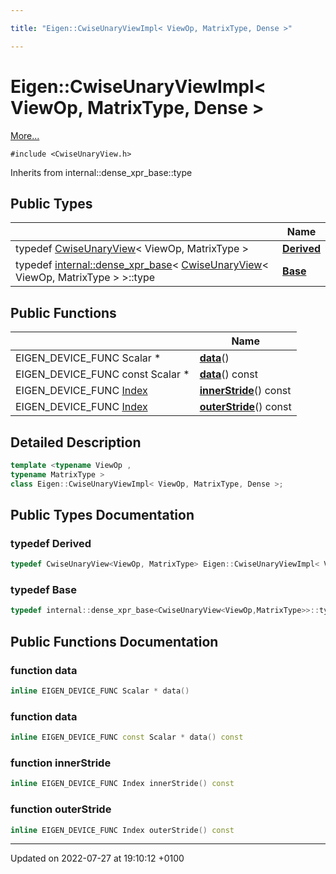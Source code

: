 ```yaml
---

title: "Eigen::CwiseUnaryViewImpl< ViewOp, MatrixType, Dense >"

---
```


# Eigen::CwiseUnaryViewImpl< ViewOp, MatrixType, Dense >



 [More...](#detailed-description)


`#include <CwiseUnaryView.h>`

Inherits from internal::dense_xpr_base::type

## Public Types

|                | Name           |
| -------------- | -------------- |
| typedef <a href="http://example.org/classes/classeigen_1_1cwiseunaryview/">CwiseUnaryView</a>< ViewOp, MatrixType > | **[Derived](http://example.org/classes/classeigen_1_1cwiseunaryviewimpl_3_01viewop_00_01matrixtype_00_01dense_01_4/#typedef-derived)**  |
| typedef <a href="http://example.org/classes/structeigen_1_1internal_1_1dense__xpr__base/">internal::dense_xpr_base</a>< <a href="http://example.org/classes/classeigen_1_1cwiseunaryview/">CwiseUnaryView</a>< ViewOp, MatrixType > >::type | **[Base](http://example.org/classes/classeigen_1_1cwiseunaryviewimpl_3_01viewop_00_01matrixtype_00_01dense_01_4/#typedef-base)**  |

## Public Functions

|                | Name           |
| -------------- | -------------- |
| EIGEN_DEVICE_FUNC Scalar * | **[data](http://example.org/classes/classeigen_1_1cwiseunaryviewimpl_3_01viewop_00_01matrixtype_00_01dense_01_4/#function-data)**() |
| EIGEN_DEVICE_FUNC const Scalar * | **[data](http://example.org/classes/classeigen_1_1cwiseunaryviewimpl_3_01viewop_00_01matrixtype_00_01dense_01_4/#function-data)**() const |
| EIGEN_DEVICE_FUNC <a href="http://example.org/namespaces/namespaceeigen/#typedef-index">Index</a> | **[innerStride](http://example.org/classes/classeigen_1_1cwiseunaryviewimpl_3_01viewop_00_01matrixtype_00_01dense_01_4/#function-innerstride)**() const |
| EIGEN_DEVICE_FUNC <a href="http://example.org/namespaces/namespaceeigen/#typedef-index">Index</a> | **[outerStride](http://example.org/classes/classeigen_1_1cwiseunaryviewimpl_3_01viewop_00_01matrixtype_00_01dense_01_4/#function-outerstride)**() const |

## Detailed Description

```cpp
template <typename ViewOp ,
typename MatrixType >
class Eigen::CwiseUnaryViewImpl< ViewOp, MatrixType, Dense >;
```

## Public Types Documentation

### typedef Derived

```cpp
typedef CwiseUnaryView<ViewOp, MatrixType> Eigen::CwiseUnaryViewImpl< ViewOp, MatrixType, Dense >::Derived;
```


### typedef Base

```cpp
typedef internal::dense_xpr_base<CwiseUnaryView<ViewOp,MatrixType>>::type Eigen::CwiseUnaryViewImpl< ViewOp, MatrixType, Dense >::Base;
```


## Public Functions Documentation

### function data

```cpp
inline EIGEN_DEVICE_FUNC Scalar * data()
```


### function data

```cpp
inline EIGEN_DEVICE_FUNC const Scalar * data() const
```


### function innerStride

```cpp
inline EIGEN_DEVICE_FUNC Index innerStride() const
```


### function outerStride

```cpp
inline EIGEN_DEVICE_FUNC Index outerStride() const
```


-------------------------------

Updated on 2022-07-27 at 19:10:12 +0100